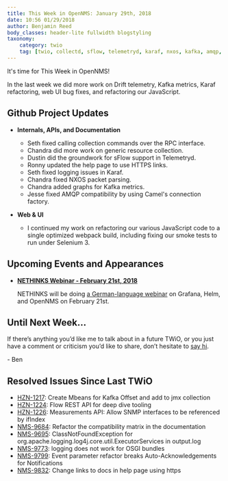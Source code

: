 ```yaml
---
title: This Week in OpenNMS: January 29th, 2018
date: 10:56 01/29/2018
author: Benjamin Reed
body_classes: header-lite fullwidth blogstyling
taxonomy:
    category: twio
    tag: [twio, collectd, sflow, telemetryd, karaf, nxos, kafka, amqp, camel, javascript, webpack, selenium, nethinks]
---
```


It's time for This Week in OpenNMS!

In the last week we did more work on Drift telemetry, Kafka metrics, Karaf refactoring, web UI bug fixes, and refactoring our JavaScript.

<!-- git log --author=bamboo@opennms.org --invert-grep --all --no-merges --since='2018-01-22 00:00:00' --until='2018-01-29 00:00:00' --format='%Cblue%ai %Cgreen%aN %Creset%s %Cblue(%H)%Cred%d' --author-date-order | sort | less -R -->

## Github Project Updates

* __Internals, APIs, and Documentation__

  * Seth fixed calling collection commands over the RPC interface.
  * Chandra did more work on generic resource collection.
  * Dustin did the groundwork for sFlow support in Telemetryd.
  * Ronny updated the help page to use HTTPS links.
  * Seth fixed logging issues in Karaf.
  * Chandra fixed NXOS packet parsing.
  * Chandra added graphs for Kafka metrics.
  * Jesse fixed AMQP compatibility by using Camel's connection factory.

* __Web & UI__

  * I continued my work on refactoring our various JavaScript code to a single optimized webpack build, including fixing our smoke tests to run under Selenium 3.

## Upcoming Events and Appearances

* __[NETHINKS Webinar - February 21st, 2018](https://www.nethinks.com/blog/it-ueberwachung/opennms-webinar-am-21-februar-einfuehrung-in-grafana/)__

  NETHINKS will be doing [a German-language webinar](https://www.nethinks.com/blog/it-ueberwachung/opennms-webinar-am-21-februar-einfuehrung-in-grafana) on Grafana, Helm, and OpenNMS on February 21st.

## Until Next Week…

If there’s anything you’d like me to talk about in a future TWiO, or you just have a comment or criticism you’d like to share, don’t hesitate to [say hi](mailto:twio@opennms.org).

\- Ben

<!--
  https://github.com/OpenNMS/twio-fodder/blob/master/scripts/twio-issues-list.pl
-->

## Resolved Issues Since Last TWiO

* [HZN-1217](https://issues.opennms.org/browse/HZN-1217): Create Mbeans for Kafka Offset and add to jmx collection
* [HZN-1224](https://issues.opennms.org/browse/HZN-1224): Flow REST API for deep dive tooling
* [HZN-1226](https://issues.opennms.org/browse/HZN-1226): Measurements API: Allow SNMP interfaces to be referenced by ifIndex
* [NMS-9684](https://issues.opennms.org/browse/NMS-9684): Refactor the compatibility matrix in the documentation
* [NMS-9695](https://issues.opennms.org/browse/NMS-9695): ClassNotFoundException for org.apache.logging.log4j.core.util.ExecutorServices in output.log
* [NMS-9773](https://issues.opennms.org/browse/NMS-9773): logging does not work for OSGI bundles
* [NMS-9799](https://issues.opennms.org/browse/NMS-9799): Event parameter refactor breaks Auto-Acknowledgements for Notifications
* [NMS-9832](https://issues.opennms.org/browse/NMS-9832): Change links to docs in help page using https